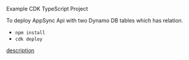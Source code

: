 Example CDK TypeScript Project

To deploy AppSync Api with two Dynamo DB tables which has relation.

* `npm install`
* `cdk deploy`

[description](https://note.figmentresearch.com/aws/cdkappsync-dynamo-relation)